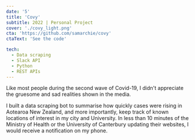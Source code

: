 ```yaml
---
date: '5'
title: 'Covy'
subtitle: 2022 | Personal Project
cover: './covy_light.png'
cta: 'https://github.com/samarchie/covy'
ctaText: 'See the code'

tech:
  - Data scraping
  - Slack API
  - Python
  - REST APIs
---
```


Like most people during the second wave of Covid-19, I didn't appreciate the gruesome and sad realities shown in the media.

I built a data scraping bot to summarise how quickly cases were rising in Aotearoa New Zealand, and more importantly, keep track of known locations of interest in my city and University. In less than 10 minutes of the Ministry of Health or the University of Canterbury updating their websites, I would receive a notification on my phone.
